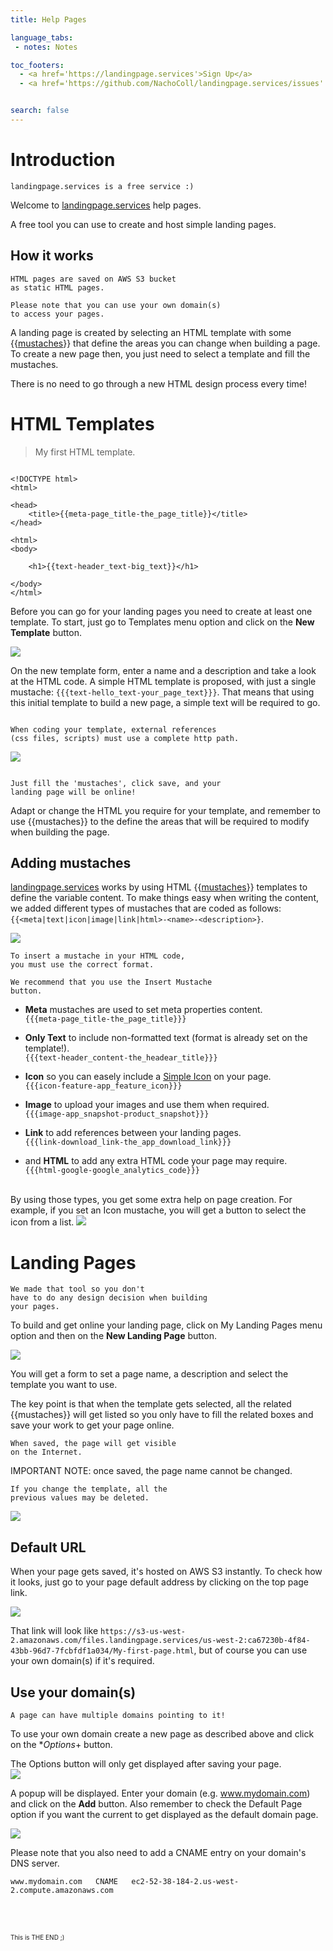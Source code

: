 ```yaml
---
title: Help Pages

language_tabs:
 - notes: Notes

toc_footers:
  - <a href='https://landingpage.services'>Sign Up</a>
  - <a href='https://github.com/NachoColl/landingpage.services/issues' target="_blank">Need help? click here</a>


search: false
---
```


# Introduction

```notes
landingpage.services is a free service :)
```

Welcome to [landingpage.services](https://landingpage.services) help pages. 

A free tool you can use to create and host simple landing pages.

## How it works

```notes
HTML pages are saved on AWS S3 bucket 
as static HTML pages. 

Please note that you can use your own domain(s)
to access your pages.
```

A landing page is created by selecting an HTML template with some {{[mustaches](http://mustache.github.io/)}} that define the areas you can change when building a page. To create a new page then, you just need to select a template and fill the mustaches. 

There is no need to go through a new HTML design process every time!

# HTML Templates

> My first HTML template.

```notes

<!DOCTYPE html>
<html>

<head>
    <title>{{meta-page_title-the_page_title}}</title>
</head> 

<html>
<body>
    
    <h1>{{text-header_text-big_text}}</h1>
    
</body>
</html>
```

Before you can go for your landing pages you need to create at least one template. To start, just go to Templates menu option and click on the **New Template** button. 

<img src="images/landingpage-template-list.png" class="img-photo"/>

On the new template form, enter a name and a description and take a look at the HTML code. A simple HTML template is proposed, with just a single mustache: `{{{text-hello_text-your_page_text}}}`. That means that using this initial template to build a new page, a simple text will be required to go.

```notes

When coding your template, external references 
(css files, scripts) must use a complete http path.

```

<img src="images/landingpage-new.png"  class="img-photo"/>


```notes

Just fill the 'mustaches', click save, and your 
landing page will be online!

```
Adapt or change the HTML you require for your template, and remember to use {{mustaches}} to the define the areas that will be required to modify when building the page.

 
## Adding mustaches

[landingpage.services](https://landingpage.services) works by using HTML {{[mustaches](http://mustache.github.io/)}} templates to define the variable content. To make things easy when writing the content, we added different types of mustaches that are coded as follows: `{{<meta|text|icon|image|link|html>-<name>-<description>}`.

<img src="images/template-mustache.png"  class="img-photo" />

```notes
To insert a mustache in your HTML code, 
you must use the correct format.

We recommend that you use the Insert Mustache
button.

```

* **Meta** mustaches are used to set meta properties content.<br/> `{{{meta-page_title-the_page_title}}}`

* **Only Text** to include non-formatted text (format is already set on the template!).<br/> `{{{text-header_content-the_headear_title}}}`

* **Icon** so you can easely include a [Simple Icon](http://simplelineicons.com/) on your page. <br/> `{{{icon-feature-app_feature_icon}}}`

* **Image** to upload your images and use them when required. <br/> `{{{image-app_snapshot-product_snapshot}}}`

* **Link** to add references between your landing pages. <br/> `{{{link-download_link-the_app_download_link}}}`

* and **HTML** to add any extra HTML code your page may require. <br/> `{{{html-google-google_analytics_code}}}`

<br/>
By using those types, you get some extra help on page creation. For example, if you set an Icon mustache, you will get a button to select the icon from a list.

<img src="images/landingpage.icon-mustache.png"  class="img-photo" />

# Landing Pages

```notes
We made that tool so you don't
have to do any design decision when building
your pages.

```

To build and get online your landing page, click on My Landing Pages menu option and then on the **New Landing Page** button. 

<img src="images/landingpage.page-list.png"  class="img-photo" />

You will get a form to set a page name, a description and select the template you want to use. 

The key point is that when the template gets selected, all the related {{mustaches}} will get listed so you only have to fill the related boxes and save your work to get your page online.

```notes
When saved, the page will get visible 
on the Internet.
```

<aside class="warning">
IMPORTANT NOTE: once saved, the page name cannot be changed.
</aside>

```notes
If you change the template, all the 
previous values may be deleted.
```

<img src="images/landingpage.page-update-mustaches.png"  class="img-photo" />

## Default URL

When your page gets saved, it's hosted on AWS S3 instantly. To check how it looks, just go to your page default address by clicking on the top page link.

<img src="images/landingpage-page-update-link.png"  class="img-photo" />

That link will look like `https://s3-us-west-2.amazonaws.com/files.landingpage.services/us-west-2:ca67230b-4f84-43bb-96d7-7fcbfdf1a034/My-first-page.html`, but of course you can use your own domain(s) if it's required.


## Use your domain(s)

```notes
A page can have multiple domains pointing to it!
```

To use your own domain create a new page as described above and click on the **Options*+ button.

<aside class="notice">
The Options button will only get displayed after saving your page.
</aside>

<img src="images/landingpage-page-update-options.png"  class="img-photo" />

A popup will be displayed. Enter your domain (e.g. www.mydomain.com) and click on the **Add** button. Also remember to check the Default Page option if you want the current to get displayed as the default domain page.

<img src="images/landingpage.page-update-add-domain.png"  class="img-photo" />

Please note that you also need to add a CNAME entry on your domain's DNS server.

`www.mydomain.com   CNAME   ec2-52-38-184-2.us-west-2.compute.amazonaws.com`

<br/><br/>

<span style="font-size:10px">This is THE END ;)</span>







